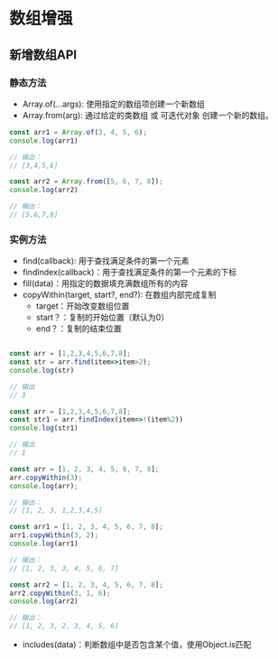 # 数组增强

## 新增数组API
### 静态方法

- Array.of(...args): 使用指定的数组项创建一个新数组
- Array.from(arg): 通过给定的类数组 或 可迭代对象 创建一个新的数组。

```javascript
const arr1 = Array.of(3, 4, 5, 6);
console.log(arr1)

// 输出：
// [3,4,5,6]

const arr2 = Array.from([5, 6, 7, 8]);
console.log(arr2)

// 输出：
// [5,6,7,8]
```
### 实例方法

- find(callback): 用于查找满足条件的第一个元素
- findIndex(callback)：用于查找满足条件的第一个元素的下标
- fill(data)：用指定的数据填充满数组所有的内容
- copyWithin(target, start?, end?): 在数组内部完成复制
    - target：开始改变数组位置
    - start？：复制的开始位置（默认为0）
    - end？：复制的结束位置
```javascript

const arr = [1,2,3,4,5,6,7,8];
const str = arr.find(item=>item>2);
console.log(str)

// 输出
// 3

const arr = [1,2,3,4,5,6,7,8];
const str1 = arr.findIndex(item=>!(item%2))
console.log(str1)

// 输出
// 1

const arr = [1, 2, 3, 4, 5, 6, 7, 8];
arr.copyWithin(3);
console.log(arr);

// 输出：
// [1, 2, 3, 1,2,3,4,5]

const arr1 = [1, 2, 3, 4, 5, 6, 7, 8];
arr1.copyWithin(3, 2);
console.log(arr1)

// 输出：
// [1, 2, 3, 3, 4, 5, 6, 7]

const arr2 = [1, 2, 3, 4, 5, 6, 7, 8];
arr2.copyWithin(3, 1, 6);
console.log(arr2)

// 输出：
// [1, 2, 3, 2, 3, 4, 5, 6]
```
- includes(data)：判断数组中是否包含某个值，使用Object.is匹配
